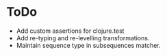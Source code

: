 ToDo
====

* Add custom assertions for clojure.test
* Add re-typing and re-levelling transformations.
* Maintain sequence type in subsequences matcher.
